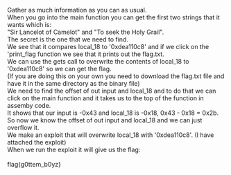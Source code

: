 Gather as much information as you can as usual. <br>
When you go into the main function you can get the first two strings that it wants which is: <br>
"Sir Lancelot of Camelot" and "To seek the Holy Grail". <br>
The secret is the one that we need to find. <br>
We see that it compares local_18 to '0xdea110c8' and if we click on the 'print_flag function we see that it prints out the flag.txt. <br>
We can use the gets call to overwrite the contents of local_18 to '0xdea110c8' so we can get the flag. <br>
(If you are doing this on your own you need to download the flag.txt file and have it in the same directory as the binary file) <br>
We need to find the offset of out input and local_18 and to do that we can click on the main function and it takes us to the top of the function in assemby code. <br>
It shows that our input is -0x43 and local_18 is -0x18, 0x43 - 0x18 = 0x2b. <br>
So now we know the offset of out input and local_18 and we can just overflow it. <br>
We make an exploit that will overwrite local_18 with '0xdea110c8'. (I have attached the exploit) <br>
When we run the exploit it will give us the flag: <br>
<br>
flag{g0ttem_b0yz}
